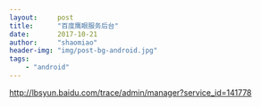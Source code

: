 ```yaml
---
layout:     post
title:      "百度鹰眼服务后台"
date:       2017-10-21
author:     "shaomiao"
header-img: "img/post-bg-android.jpg"
tags:
    - "android"
---
```

http://lbsyun.baidu.com/trace/admin/manager?service_id=141778
